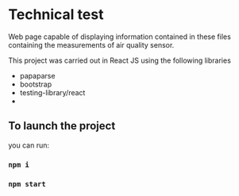 # Technical test 

Web page capable of displaying
information contained in these files containing the measurements of
air quality sensor.

This project was carried out in React JS using the following libraries
- papaparse
- bootstrap
- testing-library/react
- 
## To launch the project

 you can run:
 
### `npm i`
### `npm start`

